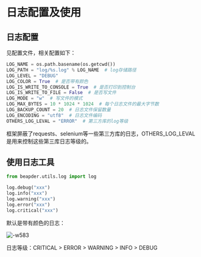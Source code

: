 # 日志配置及使用

## 日志配置

见配置文件，相关配置如下：

```python
LOG_NAME = os.path.basename(os.getcwd())
LOG_PATH = "log/%s.log" % LOG_NAME  # log存储路径
LOG_LEVEL = "DEBUG"
LOG_COLOR = True  # 是否带有颜色
LOG_IS_WRITE_TO_CONSOLE = True  # 是否打印到控制台
LOG_IS_WRITE_TO_FILE = False  # 是否写文件
LOG_MODE = "w"  # 写文件的模式
LOG_MAX_BYTES = 10 * 1024 * 1024  # 每个日志文件的最大字节数
LOG_BACKUP_COUNT = 20  # 日志文件保留数量
LOG_ENCODING = "utf8"  # 日志文件编码
OTHERS_LOG_LEVAL = "ERROR"  # 第三方库的log等级
```

框架屏蔽了requests、selenium等一些第三方库的日志，OTHERS_LOG_LEVAL是用来控制这些第三库日志等级的。

## 使用日志工具


```python
from beapder.utils.log import log

log.debug("xxx")
log.info("xxx")
log.warning("xxx")
log.error("xxx")
log.critical("xxx")
```

默认是带有颜色的日志：

![-w583](http://markdown-media.oss-cn-beijing.aliyuncs.com/2021/08/06/16282311862710.jpg)

日志等级：CRITICAL > ERROR > WARNING > INFO > DEBUG

